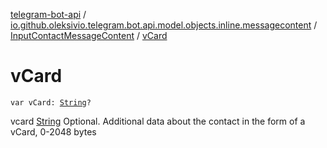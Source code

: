 [telegram-bot-api](../../index.md) / [io.github.oleksivio.telegram.bot.api.model.objects.inline.messagecontent](../index.md) / [InputContactMessageContent](index.md) / [vCard](./v-card.md)

# vCard

`var vCard: `[`String`](https://kotlinlang.org/api/latest/jvm/stdlib/kotlin/-string/index.html)`?`

vcard [String](https://kotlinlang.org/api/latest/jvm/stdlib/kotlin/-string/index.html) Optional. Additional data about the contact in the form of a vCard, 0-2048 bytes

